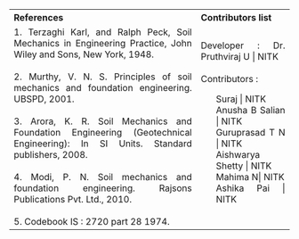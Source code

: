 <table style="text-align: justify;">
<tr style="background-color: transparent;">
<th>References</th>
  <th>Contributors list</th>
</tr>
<tr style="background-color: transparent;">
<td>
  1.	Terzaghi Karl, and Ralph Peck, Soil Mechanics in Engineering Practice, John Wiley and Sons, New York, 1948. </br></br>
  2.	Murthy, V. N. S. Principles of soil mechanics and foundation engineering. UBSPD, 2001.</br></br>
  3.	Arora, K. R. Soil Mechanics and Foundation Engineering (Geotechnical Engineering): In SI Units. Standard publishers, 2008.</br></br>
  4.	Modi, P. N. Soil mechanics and foundation engineering. Rajsons Publications Pvt. Ltd., 2010.
  </br></br>
  5. Codebook IS : 2720 part 28 1974.
</td>
  <td>Developer : Dr. Pruthviraj U | NITK</br></br>
  Contributors :
  <ul style="list-style-type: none;">
  <li>Suraj | NITK</li>
  <li>Anusha B Salian | NITK</li>
  <li>Guruprasad T N | NITK</li>
  <li>Aishwarya Shetty | NITK </li>
  <li>Mahima N| NITK</li>
  <li>Ashika Pai | NITK</li>
  </ul></td>
</tr>
</table>
